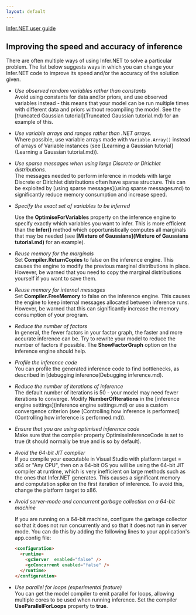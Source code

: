 ```yaml
---
layout: default 
--- 
```

[Infer.NET user guide](index.md)

## Improving the speed and accuracy of inference

There are often multiple ways of using Infer.NET to solve a particular problem. The list below suggests ways in which you can change your Infer.NET code to improve its speed and/or the accuracy of the solution given.

*   _Use observed random variables rather than constants_  
    Avoid using constants for data and/or priors, and use observed variables instead - this means that your model can be run multiple times with different data and priors without recompiling the model. See the [truncated Gaussian tutorial](Truncated Gaussian tutorial.md) for an example of this. 

*   _Use variable arrays and ranges rather than .NET arrays._  
    Where possible, use variable arrays made with `Variable.Array()` instead of arrays of Variable instances (see [Learning a Gaussian tutorial](Learning a Gaussian tutorial.md)). 

*   _Use sparse messages when using large Discrete or Dirichlet distributions._  
    The messages needed to perform inference in models with large Discrete or Dirichlet distributions often have sparse structure. This can be exploited by [using sparse messages](using sparse messages.md) to significantly reduce memory consumption and increase speed. 

*   _Specify the exact set of variables to be inferred_

    Use the **OptimiseForVariables** property on the inference engine to specify exactly which variables you want to infer. This is more efficient than the **Infer()** method which opportunistically computes all marginals that may be needed (see **[Mixture of Gaussians](Mixture of Gaussians tutorial.md)** for an example).

*   _Reuse memory for the marginals_  
    Set **Compiler.ReturnCopies** to false on the inference engine. This causes the engine to modify the previous marginal distributions in place. However, be warned that you need to copy the marginal distributions yourself if you want to save them. 

*   _Reuse memory for internal messages_  
    Set **Compiler.FreeMemory** to false on the inference engine. This causes the engine to keep internal messages allocated between inference runs. However, be warned that this can significantly increase the memory consumption of your program.

*   _Reduce the number of factors_  
    In general, the fewer factors in your factor graph, the faster and more accurate inference can be. Try to rewrite your model to reduce the number of factors if possible. The **ShowFactorGraph** option on the inference engine should help.

*   _Profile the inference code_  
    You can profile the generated inference code to find bottlenecks, as described in [debugging inference(Debugging inference.md).

*   _Reduce the number of iterations of inference_  
    The default number of iterations is 50 - your model may need fewer iterations to converge. Modify **NumberOfIterations** in the [inference engine settings](inference engine settings.md) or use a custom convergence criterion (see [Controlling how inference is performed](Controlling how inference is performed.md)).

*   _Ensure that you are using optimised inference code_  
    Make sure that the compiler property OptimiseInferenceCode is set to true (it should normally be true and is so by default).

*   _Avoid the 64-bit JIT compiler_  
    If you compile your executable in Visual Studio with platform target = x64 or "Any CPU", then on a 64-bit OS you will be using the 64-bit JIT compiler at runtime, which is very inefficient on large methods such as the ones that Infer.NET generates. This causes a significant memory and computation spike on the first iteration of inference. To avoid this, change the platform target to x86.

*   _Avoid server-mode and concurrent garbage collection on a 64-bit machine_

    If you are running on a 64-bit machine, configure the garbage collector so that it does not run concurrently and so that it does not run in server mode. You can do this by adding the following lines to your application's app.config file:  
    
    ```html
    <configuration>  
      <runtime>  
        <gcServer  enabled="false" />  
        <gcConcurrent enabled="false" />  
      </runtime>  
    </configuration>
    ```

*   _Use parallel for loops (experimental feature)_  
    You can get the model compiler to emit parallel for loops, allowing multiple cores to be used when running inference. Set the compiler **UseParallelForLoops** property to **true**.

​

